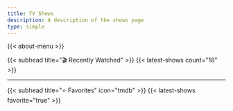 ```yaml
---
title: TV Shows
description: A description of the shows page
type: simple
---
```


{{< about-menu >}}

{{< subhead title="🎬 Recently Watched" >}}
{{< latest-shows count="18" >}}

---

{{< subhead title="⭐️ Favorites" icon="tmdb" >}}
{{< latest-shows favorite="true" >}}

